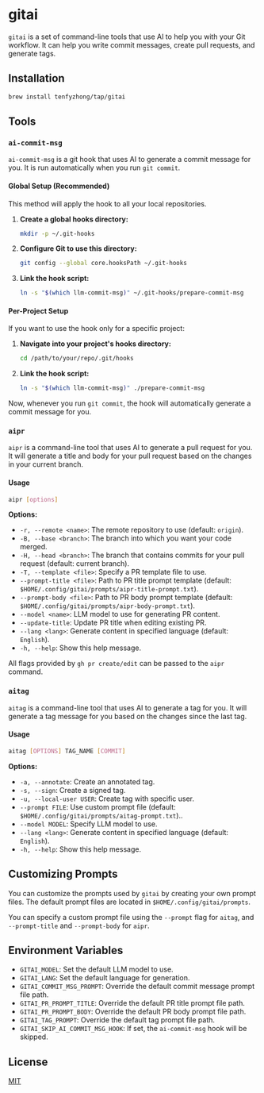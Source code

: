 # gitai

`gitai` is a set of command-line tools that use AI to help you with your Git workflow. It can help you write commit messages, create pull requests, and generate tags.

## Installation

```bash
brew install tenfyzhong/tap/gitai
```

## Tools

### `ai-commit-msg`

`ai-commit-msg` is a git hook that uses AI to generate a commit message for you. It is run automatically when you run `git commit`.

#### Global Setup (Recommended)

This method will apply the hook to all your local repositories.

1. **Create a global hooks directory:**

    ```bash
    mkdir -p ~/.git-hooks
    ```

2. **Configure Git to use this directory:**

    ```bash
    git config --global core.hooksPath ~/.git-hooks
    ```

3. **Link the hook script:**

    ```bash
    ln -s "$(which llm-commit-msg)" ~/.git-hooks/prepare-commit-msg
    ```

#### Per-Project Setup

If you want to use the hook only for a specific project:

1. **Navigate into your project's hooks directory:**

    ```bash
    cd /path/to/your/repo/.git/hooks
    ```

2. **Link the hook script:**

    ```bash
    ln -s "$(which llm-commit-msg)" ./prepare-commit-msg
    ```

Now, whenever you run `git commit`, the hook will automatically generate a commit message for you.

### `aipr`

`aipr` is a command-line tool that uses AI to generate a pull request for you. It will generate a title and body for your pull request based on the changes in your current branch.

#### Usage

```bash
aipr [options]
```

**Options:**

* `-r, --remote <name>`: The remote repository to use (default: `origin`).
* `-B, --base <branch>`: The branch into which you want your code merged.
* `-H, --head <branch>`: The branch that contains commits for your pull request (default: current branch).
* `-T, --template <file>`: Specify a PR template file to use.
* `--prompt-title <file>`: Path to PR title prompt template (default: `$HOME/.config/gitai/prompts/aipr-title-prompt.txt`).
* `--prompt-body <file>`: Path to PR body prompt template (default: `$HOME/.config/gitai/prompts/aipr-body-prompt.txt`).
* `--model <name>`: LLM model to use for generating PR content.
* `--update-title`: Update PR title when editing existing PR.
* `--lang <lang>`: Generate content in specified language (default: `English`).
* `-h, --help`: Show this help message.

All flags provided by `gh pr create/edit` can be passed to the `aipr` command.

### `aitag`

`aitag` is a command-line tool that uses AI to generate a tag for you. It will generate a tag message for you based on the changes since the last tag.

#### Usage

```bash
aitag [OPTIONS] TAG_NAME [COMMIT]
```

**Options:**

* `-a, --annotate`: Create an annotated tag.
* `-s, --sign`: Create a signed tag.
* `-u, --local-user USER`: Create tag with specific user.
* `--prompt FILE`: Use custom prompt file (default: `$HOME/.config/gitai/prompts/aitag-prompt.txt`)..
* `--model MODEL`: Specify LLM model to use.
* `--lang <lang>`: Generate content in specified language (default: `English`).
* `-h, --help`: Show this help message.

## Customizing Prompts

You can customize the prompts used by `gitai` by creating your own prompt files. The default prompt files are located in `$HOME/.config/gitai/prompts`.

You can specify a custom prompt file using the `--prompt` flag for `aitag`, and `--prompt-title` and `--prompt-body` for `aipr`.

## Environment Variables

* `GITAI_MODEL`: Set the default LLM model to use.
* `GITAI_LANG`: Set the default language for generation.
* `GITAI_COMMIT_MSG_PROMPT`: Override the default commit message prompt file path.
* `GITAI_PR_PROMPT_TITLE`: Override the default PR title prompt file path.
* `GITAI_PR_PROMPT_BODY`: Override the default PR body prompt file path.
* `GITAI_TAG_PROMPT`: Override the default tag prompt file path.
* `GITAI_SKIP_AI_COMMIT_MSG_HOOK`: If set, the `ai-commit-msg` hook will be skipped.

## License

[MIT](LICENSE)
